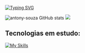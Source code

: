 [![Typing SVG](https://readme-typing-svg.demolab.com?font=Fira+Code&pause=1000&color=0C80F7&width=435&lines=Hii%2C+I'm+Antony+Souza!+%F0%9F%A7%99%F0%9F%8F%BE%E2%80%8D%E2%99%82%EF%B8%8F;Welcome+to+my+Github!+%F0%9F%98%81)](https://git.io/typing-svg)


![antony-souza GitHub stats](https://github-readme-stats.vercel.app/api?username=antony-souza&show_icons=true&theme=tokyonight&locale=pt-br)
![](http://github-profile-summary-cards.vercel.app/api/cards/repos-per-language?username=antony-souza&theme=tokyonight) 


        
## Tecnologias em estudo:
[![My Skills](https://skillicons.dev/icons?i=nodejs,express,js,ts,mongodb,bash,linux,html,css,angular,git,vscode,vim,java,c)](https://skillicons.dev)      

  
